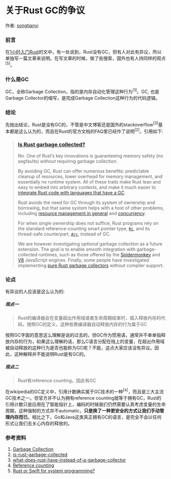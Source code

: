 # 关于Rust GC的争议

作者: [songtianyi](https://github.com/songtianyi)

### 前言

在[1小时入门Rust](getting-started-with-rust-in-1-hour.md)的文中，有一处说到，Rust没有GC，但有人对此有异议，所以单独写一篇文章来说明。在写文章的时候，做了些搜索，国外也有人持同样的观点<sup>[5]</sup>。

### 什么是GC

GC，全称Garbage Collection，指的是内存自动化管理这种行为<sup>[1]</sup>。GC, 也是Garbage Collector的缩写，是完成Garbage Collection这种行为的代码逻辑。

### 结论

先抛出结论，Rust是没有GC的，不管是中文博客还是国外的stackoverflow<sup>[3]</sup>基本都是这么认为的，而且在Rust的官方文档的FAQ里已经作了说明<sup>[2]</sup>。引用如下:

> ### [Is Rust garbage collected?](https://www.rust-lang.org/en-US/faq.html#is-rust-garbage-collected)
>
> No. One of Rust’s key innovations is guaranteeing memory safety (no segfaults) *without* requiring garbage collection.
>
> By avoiding GC, Rust can offer numerous benefits: predictable cleanup of resources, lower overhead for memory management, and essentially no runtime system. All of these traits make Rust lean and easy to embed into arbitrary contexts, and make it much easier to [integrate Rust code with languages that have a GC](http://calculist.org/blog/2015/12/23/neon-node-rust/).
>
> Rust avoids the need for GC through its system of ownership and borrowing, but that same system helps with a host of other problems, including [resource management in general](http://blog.skylight.io/rust-means-never-having-to-close-a-socket/) and [concurrency](http://blog.rust-lang.org/2015/04/10/Fearless-Concurrency.html).
>
> For when single ownership does not suffice, Rust programs rely on the standard reference-counting smart pointer type, [`Rc`](https://doc.rust-lang.org/std/rc/struct.Rc.html), and its thread-safe counterpart, [`Arc`](https://doc.rust-lang.org/std/sync/struct.Arc.html), instead of GC.
>
> We are however investigating *optional* garbage collection as a future extension. The goal is to enable smooth integration with garbage-collected runtimes, such as those offered by the [Spidermonkey](https://developer.mozilla.org/en-US/docs/Mozilla/Projects/SpiderMonkey) and [V8](https://developers.google.com/v8/?hl=en) JavaScript engines. Finally, some people have investigated implementing [pure Rust garbage collectors](https://manishearth.github.io/blog/2015/09/01/designing-a-gc-in-rust/) without compiler support.

### 论点

有异议的人应该是这么认为的:

##### 观点一

> Rust的编译器会在变量超出作用域或者生命周期结束时，插入释放内存的代码，按照GC的定义，这种依靠编译器自动释放内存的行为属于GC

按照GC字面的意思这么理解是说的过去的，但GC作为惯用语，通常并不单单指释放内存的行为，如果这么理解的话，那么C语言分配在栈上的变量，在超出作用域被自动释放的这种行为是否也能称为GC呢？不能，这点大家应该没有异议。因此，这种解释并不能说明Rust是有GC的。

##### 观点二

> Rust有reference counting，因此有GC

在wikipedia的GC定义中，引用计数确实属于GC技术的一种<sup>[4]</sup>，而且是三大主流GC技术之一。但官方并不认为拥有reference counting就等于拥有GC，Rust的引用计数只是应用在了智能指针上，编码的时候我们仍然需要认真考虑变量的生命周期，这种强制的方式并不automatic，**只是换了一种更安全的方式让我们手动管理内存而已**。相比之下，Go和Java这类真正拥有GC的语言，是完全不会以任何形式让我们去关心内存的释放的。

### 参考资料

1. [Garbage Collection](https://en.wikipedia.org/wiki/Garbage_collection_(computer_science))
2. [is-rust-garbage-collected](https://www.rust-lang.org/en-US/faq.html#is-rust-garbage-collected)
3. [what-does-rust-have-instead-of-a-garbage-collector](https://stackoverflow.com/questions/32677420/what-does-rust-have-instead-of-a-garbage-collector)
4. [Reference counting](https://en.wikipedia.org/wiki/Garbage_collection_(computer_science)#Reference_counting)
5. [Rust or Swift for system programming?](https://news.ycombinator.com/item?id=12032638)
